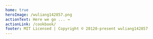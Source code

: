 ```yaml
---
home: true
heroImage: /wuliang142857.png
actionText: Here we go ... →
actionLink: /cookbook/
footer: MIT Licensed | Copyright © 20120-present wuliang142857
---
```


